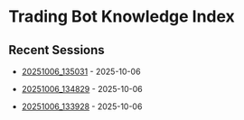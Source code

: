 # Trading Bot Knowledge Index

## Recent Sessions
- [20251006_135031](performance/performance_20251006_135031.md) - 2025-10-06

- [20251006_134829](performance/performance_20251006_134829.md) - 2025-10-06

- [20251006_133928](performance/performance_20251006_133928.md) - 2025-10-06

